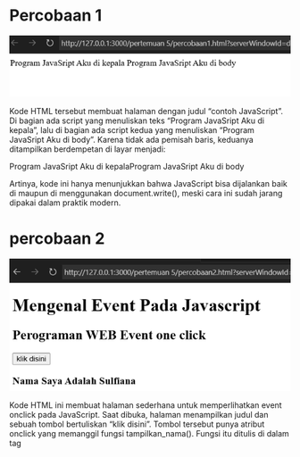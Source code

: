 # Percobaan 1

<img src = "image\percobaan1.png">

Kode HTML tersebut membuat halaman dengan judul “contoh JavaScript”. Di bagian <head> ada script yang menuliskan teks “Program JavaSript Aku di kepala”, lalu di bagian <body> ada script kedua yang menuliskan “Program JavaSript Aku di body”. Karena tidak ada pemisah baris, keduanya ditampilkan berdempetan di layar menjadi:

Program JavaSript Aku di kepalaProgram JavaSript Aku di body

Artinya, kode ini hanya menunjukkan bahwa JavaScript bisa dijalankan baik di <head> maupun di <body> menggunakan document.write(), meski cara ini sudah jarang dipakai dalam praktik modern.

# percobaan 2

<img src = "image\percobaan2.png">

Kode HTML ini membuat halaman sederhana untuk memperlihatkan event onclick pada JavaScript. Saat dibuka, halaman menampilkan judul dan sebuah tombol bertuliskan “klik disini”. Tombol tersebut punya atribut onclick yang memanggil fungsi tampilkan_nama(). Fungsi itu ditulis di dalam tag <script> dan isinya adalah mengganti isi elemen <div id="hasil"> menjadi teks: 

Nama Saya Adalah Sulfiana

dalam format <h3>. Jadi secara keseluruhan, kode ini mendemonstrasikan bagaimana event klik pada tombol bisa menjalankan fungsi JavaScript untuk menampilkan hasil ke halaman.

# percobaan 3

<img src = "image\percobaan3.png">

Kode HTML itu menampilkan teks dengan bantuan document.write(). Judul tab browser akan terlihat sebagai “contoh sederhana JavaScript”. Di dalam tag <script>, ada dua perintah:

1. document.write("Selamat Belajar Angkatan 2019","<br>"); → menuliskan teks Selamat Belajar Angkatan 2019 lalu memberi pindah baris.

2. document.write("JavaScript Pemrograman WEB Teknik Komputer"); → menuliskan teks JavaScript Pemrograman WEB Teknik Komputer di baris berikutnya.

# percobaan 4

<img src = "image\percobaan4a.png">
<img src = "image\percobaan4b.png">

Kode HTML ini digunakan untuk meminta input dari pengguna lewat prompt(). Saat halaman dibuka di browser, akan muncul kotak dialog dengan pesan “Siapa nama Anda?”. Pengguna bisa mengetikkan namanya, misalnya Sulfiana. Nilai yang diketik akan disimpan ke dalam variabel nama.

Setelah itu, perintah 
```html
document.write("Hai, " + nama);
```
menampilkan hasil di halaman.Jadi keseluruhan kode ini adalah contoh sederhana interaksi JavaScript dengan pengguna: menerima input teks melalui prompt lalu menampilkannya ke layar.

# Percobaan 5

<img src = "image\percobaan5.png">

Kode HTML ini membuat halaman yang langsung memunculkan alert box ketika dibuka.
Di dalam tag <script>, ada perintah 
```html
window.alert("Apakah anda akan meninggalkan laman ini?");
```

Saat halaman dijalankan, browser menampilkan kotak dialog peringatan (alert) dengan pesan:

Apakah anda akan meninggalkan laman ini?

Pengguna harus menekan tombol OK pada alert untuk bisa melanjutkan melihat halaman.

# Percobaan 6
<img src = "image\percobaan6a.png">
<img src = "image\percobaan6b.png">

Kode HTML ini menampilkan kotak konfirmasi (confirm box) saat halaman dibuka.
Script di dalam <body> menjalankan 
```html 
window.confirm("Apakah anda sudah yakin ?");
```
Browser akan menampilkan dialog dengan pesan “Apakah anda sudah yakin ?” dan dua tombol: OK dan Cancel.

Jika pengguna menekan OK, variabel jawaban akan bernilai true. Jika menekan Cancel, nilainya false.

Perintah 
```html
document.write("Jawaban Anda: " + jawaban); 
```
menampilkan hasil ke halaman

# Percobaan 7
<img src = "image\percobaan7.png">

Kode JavaScript ini sangat sederhana, fungsinya untuk mendemonstrasikan deklarasi variabel dan operasi aritmatika.
var VariabelKu; → mendeklarasikan variabel kosong.

var VariabelKu2 = 3; → mendeklarasikan variabel dengan nilai awal 3.

VariabelKu = 1234; → memberi nilai 1234 ke variabel pertama.

document.write(VariabelKu * VariabelKu2); → menghitung perkalian 1234 * 3 dan menuliskan hasilnya ke halaman.

# Percobaan 8

<img src = "image\percobaan8.png">

Kode JavaScript ini mendemonstrasikan penggunaan fungsi dengan parameter, operasi aritmatika, dan output ke halaman.
var a = 12; var b = 4; → mendefinisikan dua variabel awal.

function Perkalian_Dengan2(b) → membuat fungsi yang menerima sebuah angka (b) lalu mengalikannya dengan 2. Nilai hasil perkalian disimpan ke variabel a dan dikembalikan dengan return.

```html
document.write("Dua kali dari", b ,"adalah", Perkalian_Dengan2(b));
```
→ memanggil fungsi dengan b = 4, hasilnya 8, lalu ditulis ke halaman.
```html
document.write("Nilai dari a adalah ", a);
```
→ menampilkan nilai variabel a, yang sudah berubah menjadi 8.
(Teks menempel karena tidak ada <br> atau spasi tambahan.)

# Percobaan 9
<img src = "image\percobaan9.png">

Kode ini menunjukkan fungsi dengan parameter dan perbedaan penggunaan variabel lokal serta global di JavaScript.
var a = 12; var b = 4; → mendefinisikan variabel global a bernilai 12 dan b bernilai 4.

Fungsi PerkalianDengan2(b) membuat variabel lokal a yang nilainya b * 2. Karena var digunakan, variabel ini hanya berlaku di dalam fungsi dan tidak mengubah a global. Fungsi kemudian mengembalikan nilai lokal a.
```html
document.write("Dua kali dari ", b, " adalah ", PerkalianDengan2(b));
```
→ memanggil fungsi dengan b = 4, hasilnya 8, lalu menulis ke halaman.
```html
document.write("Nilai dari a adalah", a); 
```
→ menampilkan nilai variabel a global, yaitu tetap 12 karena tidak terpengaruh oleh a lokal di dalam fungsi.

# Percobaan 10

<img src = "image\percobaan10.png">

Kode HTML + JavaScript ini berfungsi untuk mendemonstrasikan konversi string menjadi angka dengan fungsi parseInt() dan parseFloat().
Script di dalam <body> berisi percobaan parsing string:

parseInt("27") → menghasilkan 27.

parseInt("27.5") → menghasilkan 27 (bilangan bulat, bagian desimal dibuang).

parseInt("27A") → menghasilkan 27 (angka dibaca sampai huruf).

parseInt("A27.5") → menghasilkan NaN (Not a Number, karena string tidak diawali angka).

parseFloat("27") → menghasilkan 27.

parseFloat("27.5") → menghasilkan 27.5 (desimal dipertahankan).

parseFloat("27A") → menghasilkan 27 (angka terbaca sampai huruf).

parseFloat("A27.5") → menghasilkan NaN (karena diawali huruf).

# Percobaan 11
<img src = "image\percobaan11.png">

Kode HTML + JavaScript ini digunakan untuk menampilkan hasil operasi matematika sederhana langsung di halaman web.
Script berisi beberapa perintah document.write() yang menuliskan hasil perhitungan.

Tapi ada sedikit kesalahan pada teks keterangan dan ekspresi hitungan:

Baris pertama benar: "2 + 3 = " + (2 + 3) → tampil 2 + 3 = 5.

Baris kedua teksnya tertulis 20 + 3, tapi operatornya minus (20 - 3). Hasilnya 17, jadi tidak sesuai teks.

Baris ketiga teksnya tertulis 203*, tapi ekspresinya (2 * 3). Hasilnya 6, tidak sesuai dengan teks.

Baris keempat benar: "40 / 3 = " + (40 / 3) → tampil 40 / 3 = 13.3333....
adi intinya, kode ini mendemonstrasikan operasi aritmatika (+, -, *, /), tetapi ada ketidaksesuaian antara teks soal dan ekspresi hitungan.

# Percobaan 12
<img src = "image\percobaan12a.png">
<img src = "image\percobaan12b.png">

Kode HTML + JavaScript ini adalah contoh penggunaan operator ternary (? :) untuk menentukan kondisi lulus atau tidak lulus.
prompt("Nilai (0-100): ", 0); → saat halaman dibuka, muncul kotak input meminta pengguna memasukkan nilai (default = 0).

var hasil = (nilai >= 60) ? "Lulus" : "Tidak Lulus"; → jika nilai yang dimasukkan lebih besar atau sama dengan 60, maka variabel hasil akan berisi "Lulus". Kalau kurang dari 60, berisi "Tidak Lulus".

document.write("Hasil: " + hasil); → menampilkan hasil ke halaman.

Contoh hasil saat dijalankan:

Jika input = 75, maka tampil:

Hasil: Lulus


Jika input = 45, maka tampil:

Hasil: Tidak Lulus

kode ini memperlihatkan bagaimana operator ternary digunakan sebagai bentuk singkat dari if...else.

# Tugas 1
<img src = "image\tugas1.png">

# Tugas 2
<img src = "image\tugas2.png">

# Tugas 3
<img src = "image\tugas3.png">

# Tugas 4
<img src = "image\tugas4.png">

